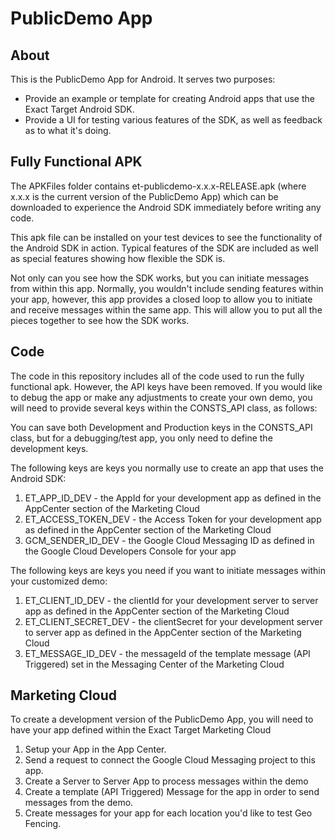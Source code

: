 # PublicDemo App

## About
This is the PublicDemo App for Android. It serves two purposes:

- Provide an example or template for creating Android apps that use the Exact Target Android SDK.
- Provide a UI for testing various features of the SDK, as well as feedback as to what it's doing. 

## Fully Functional APK
The APKFiles folder contains et-publicdemo-x.x.x-RELEASE.apk (where x.x.x is the current version of the PublicDemo App) which can be downloaded to experience the Android SDK immediately before writing any code.

This apk file can be installed on your test devices to see the functionality of the Android SDK in action.  Typical features of the SDK are included as well as special features showing how flexible the SDK is.

Not only can you see how the SDK works, but you can initiate messages from within this app.  Normally, you wouldn't include sending features within your app, however, this app provides a closed loop to allow you to initiate and receive messages within the same app.  This will allow you to put all the pieces together to see how the SDK works.

## Code
The code in this repository includes all of the code used to run the fully functional apk.  However, the API keys have been removed.  If you would like to debug the app or make any adjustments to create your own demo, you will need to provide several keys within the CONSTS_API class, as follows:

You can save both Development and Production keys in the CONSTS_API class, but for a debugging/test app, you only need to define the development keys.

The following keys are keys you normally use to create an app that uses the Android SDK:

1. ET_APP_ID_DEV - the AppId for your development app as defined in the AppCenter section of the Marketing Cloud
2. ET_ACCESS_TOKEN_DEV - the Access Token for your development app as defined in the AppCenter section of the Marketing Cloud
3. GCM_SENDER_ID_DEV - the Google Cloud Messaging ID as defined in the Google Cloud Developers Console for your app

The following keys are keys you need if you want to initiate messages within your customized demo:

1. ET_CLIENT_ID_DEV - the clientId for your development server to server app as defined in the AppCenter section of the Marketing Cloud
2. ET_CLIENT_SECRET_DEV -  the clientSecret for your development server to server app as defined in the AppCenter section of the Marketing Cloud
3. ET_MESSAGE_ID_DEV - the messageId of the template message (API Triggered) set in the Messaging Center of the Marketing Cloud

## Marketing Cloud
To create a development version of the PublicDemo App, you will need to have your app defined within the Exact Target Marketing Cloud

1. Setup your App in the App Center.
2. Send a request to connect the Google Cloud Messaging project to this app.
3. Create a Server to Server App to process messages within the demo
4. Create a template (API Triggered) Message for the app in order to send messages from the demo.
5. Create messages for your app for each location you'd like to test Geo Fencing.



